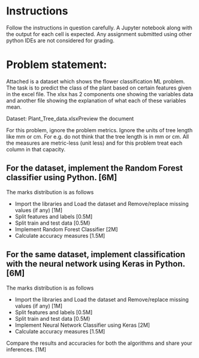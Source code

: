 # Instructions
Follow the instructions in question carefully.
A Jupyter notebook along with the output for each cell is expected.
Any assignment submitted using other python IDEs are not considered for grading.
 

# Problem statement:

Attached is a dataset which shows the flower classification ML problem. The task is to predict the class of the plant based on certain features given in the excel file. The xlsx has 2 components one showing the variables data and another file showing the explanation of what each of these variables mean.

Dataset: Plant_Tree_data.xlsxPreview the document

For this problem, ignore the problem metrics. Ignore the units of tree length like mm or cm. For e.g. do not think that the tree length is in mm or cm. All the measures are metric-less (unit less) and for this problem treat each column in that capacity.

## For the dataset, implement the Random Forest classifier using Python. [6M]

The marks distribution is as follows

- Import the libraries and Load the dataset and Remove/replace missing values (if any) [1M]
- Split features and labels [0.5M]
- Split train and test data [0.5M}
- Implement Random Forest Classifier [2M]
- Calculate accuracy measures [1.5M]
 

## For the same dataset, implement classification with the neural network using Keras in Python. [6M]

The marks distribution is as follows

- Import the libraries and Load the dataset and Remove/replace missing values (if any) [1M]
- Split features and labels [0.5M]
- Split train and test data [0.5M}
- Implement Neural Network Classifier using Keras [2M]
- Calculate accuracy measures [1.5M]
 
Compare the results and accuracies for both the algorithms and share your inferences. [1M]

